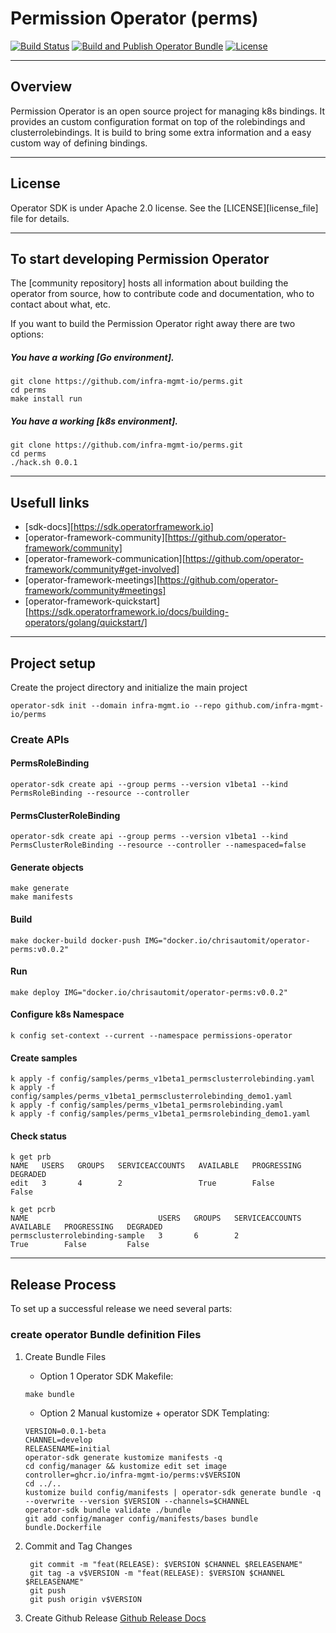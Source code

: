 # Permission Operator (perms)

[![Build Status](https://github.com/infra-mgmt-io/perms/actions/workflows/docker-build-and-publish.yml/badge.svg)](https://github.com/infra-mgmt-io/perms/actions/workflows/docker-build-and-publish.yml)
[![Build and Publish Operator Bundle](https://github.com/infra-mgmt-io/perms/actions/workflows/operator-bundle-build-and-publish.yml/badge.svg)](https://github.com/infra-mgmt-io/perms/actions/workflows/operator-bundle-build-and-publish.yml)
[![License](http://img.shields.io/:license-apache-blue.svg)](http://www.apache.org/licenses/LICENSE-2.0.html)

----

## Overview

Permission Operator is an open source project for managing k8s bindings. It provides an custom configuration format on top of the rolebindings and clusterrolebindings. It is build to bring some extra information and a easy custom way of defining bindings.

----

## License

Operator SDK is under Apache 2.0 license. See the [LICENSE][license_file] file for details.

----

## To start developing Permission Operator

The [community repository] hosts all information about
building the operator from source, how to contribute code
and documentation, who to contact about what, etc.

If you want to build the Permission Operator right away there are two options:

##### You have a working [Go environment].

```
git clone https://github.com/infra-mgmt-io/perms.git
cd perms
make install run
```

##### You have a working [k8s environment].

```
git clone https://github.com/infra-mgmt-io/perms.git
cd perms
./hack.sh 0.0.1
```

----

## Usefull links
- [sdk-docs][https://sdk.operatorframework.io]
- [operator-framework-community][https://github.com/operator-framework/community]
- [operator-framework-communication][https://github.com/operator-framework/community#get-involved]
- [operator-framework-meetings][https://github.com/operator-framework/community#meetings]
- [operator-framework-quickstart][https://sdk.operatorframework.io/docs/building-operators/golang/quickstart/]

----

## Project setup
Create the project directory and initialize the main project
````
operator-sdk init --domain infra-mgmt.io --repo github.com/infra-mgmt-io/perms
````

### Create APIs

#### PermsRoleBinding
````
operator-sdk create api --group perms --version v1beta1 --kind PermsRoleBinding --resource --controller
````

#### PermsClusterRoleBinding
````
operator-sdk create api --group perms --version v1beta1 --kind PermsClusterRoleBinding --resource --controller --namespaced=false
````

#### Generate objects
````
make generate
make manifests
````

#### Build
````
make docker-build docker-push IMG="docker.io/chrisautomit/operator-perms:v0.0.2"
````

#### Run
````
make deploy IMG="docker.io/chrisautomit/operator-perms:v0.0.2"
````

#### Configure k8s Namespace
````
k config set-context --current --namespace permissions-operator
````

#### Create samples
````
k apply -f config/samples/perms_v1beta1_permsclusterrolebinding.yaml
k apply -f config/samples/perms_v1beta1_permsclusterrolebinding_demo1.yaml
k apply -f config/samples/perms_v1beta1_permsrolebinding.yaml
k apply -f config/samples/perms_v1beta1_permsrolebinding_demo1.yaml
````

#### Check status
````
k get prb
NAME   USERS   GROUPS   SERVICEACCOUNTS   AVAILABLE   PROGRESSING   DEGRADED
edit   3       4        2                 True        False         False

k get pcrb
NAME                             USERS   GROUPS   SERVICEACCOUNTS   AVAILABLE   PROGRESSING   DEGRADED
permsclusterrolebinding-sample   3       6        2                 True        False         False
````
---

## Release Process
To set up a successful release we need several parts:

###  create operator Bundle definition Files
1. Create Bundle Files
   - Option 1 Operator SDK Makefile:
    ````
    make bundle
    `````
   - Option 2 Manual kustomize + operator SDK Templating:
    ````
    VERSION=0.0.1-beta
    CHANNEL=develop
    RELEASENAME=initial
    operator-sdk generate kustomize manifests -q
    cd config/manager && kustomize edit set image controller=ghcr.io/infra-mgmt-io/perms:v$VERSION
    cd ../..
    kustomize build config/manifests | operator-sdk generate bundle -q --overwrite --version $VERSION --channels=$CHANNEL
    operator-sdk bundle validate ./bundle
    git add config/manager config/manifests/bases bundle bundle.Dockerfile 
    ````

2. Commit and Tag Changes
   ````
    git commit -m "feat(RELEASE): $VERSION $CHANNEL $RELEASENAME"
    git tag -a v$VERSION -m "feat(RELEASE): $VERSION $CHANNEL $RELEASENAME"
    git push
    git push origin v$VERSION
   ````

3. Create Github Release
   [Github Release Docs](https://docs.github.com/en/repositories/releasing-projects-on-github/managing-releases-in-a-repository)

